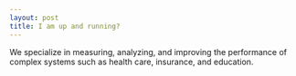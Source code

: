 ```yaml
---
layout: post
title: I am up and running?
---
```


We specialize in measuring, analyzing, and improving the performance of complex systems such as health care, insurance, and education.
